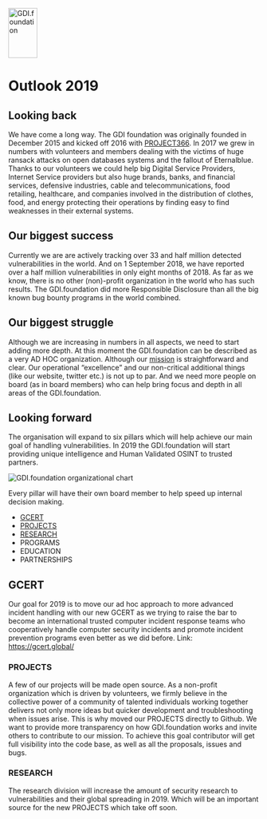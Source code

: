 <a href="/"><img src="https://gdi.foundation/img/logo.png" alt="GDI.foundation" width="58" height="100" border="0" /></a>

# Outlook 2019

## Looking back
We have come a long way. The GDI foundation was originally founded in December 2015 and kicked off 2016 with [PROJECT366](https://twitter.com/GDI_FDN/status/816581294134034432). In 2017 we grew in numbers with volunteers and members dealing with the victims of huge ransack attacks on open databases systems and the fallout of Eternalblue. 
Thanks to our volunteers we could help big Digital Service Providers, Internet Service providers but also huge brands, banks, and financial services, defensive industries, cable and telecommunications, food retailing, healthcare, and companies involved in the distribution of clothes, food, and energy protecting their operations by finding easy to find weaknesses in their external systems.

## Our biggest success
Currently we are are actively tracking over 33 and half million detected vulnerabilities in the world. And on 1 September 2018, we have reported over a half million vulnerabilities in only eight months of 2018. As far as we know, there is no other (non)-profit organization in the world who has such results. The GDI.foundation did more Responsible Disclosure than all the big known bug bounty programs in the world combined.

## Our biggest struggle
Although we are increasing in numbers in all aspects, we need to start adding more depth. 
At this moment the GDI.foundation can be described as a very AD HOC organization. Although our [mission](https://gdi.foundation/mission/) is straightforward and clear. Our operational “excellence” and our non-critical additional things (like our website, twitter etc.) is not up to par. And we need more people on board (as in board members) who can help bring focus and depth in all areas of the GDI.foundation.

## Looking forward
The organisation will expand to six pillars which will help achieve our main goal of handling vulnerabilities. 
In 2019 the GDI.foundation will start providing unique intelligence and Human Validated OSINT to trusted partners. 

<img src="https://gdi.foundation/about/organization _chart.svg" alt="GDI.foundation organizational chart" /></a>

Every pillar will have their own board member to help speed up internal decision making.

* [GCERT](https://github.com/GCERT)
* [PROJECTS](https://github.com/GDI-foundation/GDI.foundation/projects)
* [RESEARCH](https://github.com/GDI-foundation/GDI.foundation/tree/master/archive)
* PROGRAMS
* EDUCATION
* PARTNERSHIPS


## GCERT
Our goal for 2019 is to move our ad hoc approach to more advanced incident handling with our new GCERT as we trying to raise the bar to become an international trusted computer incident response teams who cooperatively handle computer security incidents and promote incident prevention programs even better as we did before.
Link: https://gcert.global/

### PROJECTS
A few of our projects will be made open source. As a non-profit organization which is driven by volunteers, we firmly believe in the collective power of a community of talented individuals working together delivers not only more ideas but quicker development and troubleshooting when issues arise. This is why moved our PROJECTS directly to Github.
We want to provide more transparency on how GDI.foundation works and invite others to contribute to our mission. To achieve this goal contributor will get full visibility into the code base, as well as all the proposals, issues and bugs.

### RESEARCH
The research division will increase the amount of security research to vulnerabilities and their global spreading in 2019. Which will be an important source for the new PROJECTS which take off soon.

